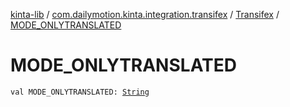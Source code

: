 [kinta-lib](../../index.md) / [com.dailymotion.kinta.integration.transifex](../index.md) / [Transifex](index.md) / [MODE_ONLYTRANSLATED](./-m-o-d-e_-o-n-l-y-t-r-a-n-s-l-a-t-e-d.md)

# MODE_ONLYTRANSLATED

`val MODE_ONLYTRANSLATED: `[`String`](https://kotlinlang.org/api/latest/jvm/stdlib/kotlin/-string/index.html)